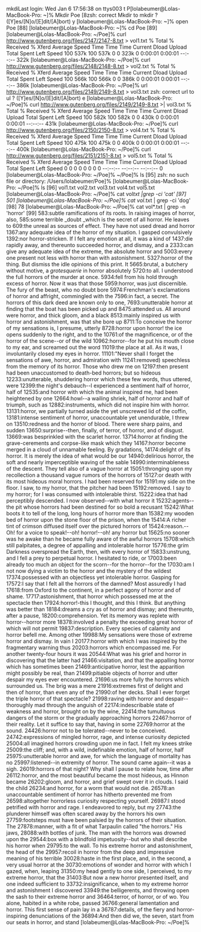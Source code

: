 mkdiLast login: Wed Jan  6 17:56:38 on ttys003
t P[lolabeumer@Lolas-MacBook-Pro: ~]% Mkdir Poe                               [8zsh: correct Mkdir to mkdir ? ([Y]es/[N]o/[E]dit/[A]bort) y
[lolabeumer@Lolas-MacBook-Pro: ~]% open Poe                                [88]
[lolabeumer@Lolas-MacBook-Pro: ~]% cd Poe                                  [89]
[lolabeumer@Lolas-MacBook-Pro: ~/Poe]% curl http://www.gutenberg.org/files/2147/2147-8.txt > vol1.txt
  % Total    % Received % Xferd  Average Speed   Time    Time     Time  Current
                                 Dload  Upload   Total   Spent    Left  Speed
100  537k  100  537k    0     0   323k      0  0:00:01  0:00:01 --:--:--  322k
[lolabeumer@Lolas-MacBook-Pro: ~/Poe]% curl http://www.gutenberg.org/files/2148/2148-8.txt > vol2.txt
  % Total    % Received % Xferd  Average Speed   Time    Time     Time  Current
                                 Dload  Upload   Total   Spent    Left  Speed
100  566k  100  566k    0     0   386k      0  0:00:01  0:00:01 --:--:--  386k
[lolabeumer@Lolas-MacBook-Pro: ~/Poe]% url http://www.gutenberg.org/files/2149/2149-8.txt > vol3.txt
zsh: correct url to ul ? ([Y]es/[N]o/[E]dit/[A]bort) e
[lolabeumer@Lolas-MacBook-Pro: ~/Poe]% curl http://www.gutenberg.org/files/2149/2149-8.txt >| vol3.txt
  % Total    % Received % Xferd  Average Speed   Time    Time     Time  Current
                                 Dload  Upload   Total   Spent    Left  Speed
100  582k  100  582k    0     0   430k      0  0:00:01  0:00:01 --:--:--  431k
[lolabeumer@Lolas-MacBook-Pro: ~/Poe]% curl http://www.gutenberg.org/files/2150/2150-8.txt > vol4.txt
  % Total    % Received % Xferd  Average Speed   Time    Time     Time  Current
                                 Dload  Upload   Total   Spent    Left  Speed
100  475k  100  475k    0     0   400k      0  0:00:01  0:00:01 --:--:--  400k
[lolabeumer@Lolas-MacBook-Pro: ~/Poe]% curl http://www.gutenberg.org/files/2151/2151-8.txt > vol5.txt
  % Total    % Received % Xferd  Average Speed   Time    Time     Time  Current
                                 Dload  Upload   Total   Spent    Left  Speed
  0     0    0     0    0     0      0      0 --:--:-- --:--:-- --:--:--     0
[lolabeumer@Lolas-MacBook-Pro: ~/Poe]% ~/Poe]% ls                          [95]
zsh: no such file or directory: /Users/lolabeumer/Poe]%
[lolabeumer@Lolas-MacBook-Pro: ~/Poe]% ls                                  [96]
vol1.txt  vol2.txt  vol3.txt  vol4.txt  vol5.txt
[lolabeumer@Lolas-MacBook-Pro: ~/Poe]% cat vol*txt |grep -ci 'cat'         [97]
501
[lolabeumer@Lolas-MacBook-Pro: ~/Poe]% cat vol*.txt | grep -ci 'dog'       [98]
78
[lolabeumer@Lolas-MacBook-Pro: ~/Poe]% cat vol*.txt | grep -n 'horror'     [99]
583:subtle ramifications of its roots. In raising images of horror, also,
585:some terrible _doubt _which is the secret of all horror. He leaves to
609:the unreal as sources of effect. They have not used dread and horror
1367:any adequate idea of the horror of my situation. I gasped convulsively
1392:nor horror-stricken. If I felt any emotion at all, it was a kind of
1437:die rapidly away, and thereunto succeeded horror, and dismay, and a
2333:can give any adequate idea of the extreme, the absolute horror and
5003:every one present not less with horror than with astonishment.
5327:horror of the thing. But dismiss the idle opinions of this print. It
5665:brutal, a butchery without motive, a _grotesquerie_ in horror absolutely
5720:to all. I understood the full horrors of the murder at once.
5934:fell from his hold through excess of horror. Now it was that those
5959:horror, was just discernible. The fury of the beast, who no doubt bore
5974:Frenchman's exclamations of horror and affright, commingled with the
7596:in fact, a secret. The horrors of this dark deed are known only to one,
7693:unutterable horror at finding that the boat has been picked up and
8475:attended us. All around were horror, and thick gloom, and a black
8513:mainly inspired us with horror and astonishment, was that she bore up
8711:To conceive the horror of my sensations is, I presume, utterly
8728:horror upon horror! the ice opens suddenly to the right, and to the
10761:of the magnificence, or of the horror of the scene--or of the wild
10962:horror--for he put his mouth close to my ear, and screamed out the word
11019:the place at all. As it was, I involuntarily closed my eyes in horror.
11101:"Never shall I forget the sensations of awe, horror, and admiration with
11241:removed) speechless from the memory of its horror. Those who drew me on
12197:then present had been unaccustomed to death-bed horrors; but so hideous
12233:unutterable, shuddering horror which these few words, thus uttered, were
12399:the night's debauch--I experienced a sentiment half of horror, half of
12535:and horror with which the animal inspired me, had been heightened by one
12664:howl--a wailing shriek, half of horror and half of triumph, such as
12882:instruments, which did not inspire him with horror.
13131:horror, we partially turned aside the yet unscrewed lid of the coffin,
13181:intense sentiment of horror, unaccountable yet unendurable, I threw on
13510:redness and the horror of blood. There were sharp pains, and sudden
13650:surprise--then, finally, of terror, of horror, and of disgust.
13669:was besprinkled with the scarlet horror.
13714:horror at finding the grave-cerements and corpse-like mask which they
14167:horror become merged in a cloud of unnamable feeling. By gradations,
14174:delight of its horror. It is merely the idea of what would be our
14940:delirious horror, the soft and nearly imperceptible waving of the sable
14990:interminableness of the descent. They tell also of a vague horror at
15051:thronging upon my recollection a thousand vague rumors of the horrors of
15127:or death with its most hideous moral horrors. I had been reserved for
15191:my side on the floor. I saw, to my horror, that the pitcher had been
15192:removed. I say to my horror; for I was consumed with intolerable thirst.
15222:idea that had perceptibly descended. I now observed--with what horror it
15232:agents--the pit whose horrors had been destined for so bold a recusant
15242:What boots it to tell of the long, long hours of horror more than
15382:my wooden bed of horror upon the stone floor of the prison, when the
15414:A richer tint of crimson diffused itself over the pictured horrors of
15424:reason.--Oh! for a voice to speak!--oh! horror!--oh! any horror but
15625:no sooner was he awake than he became fully aware of the awful horrors
15708:which still palpitates, a degree of appalling and intolerable horror
15776:the grim Darkness overspread the Earth, then, with every horror of
15833:unstrung, and I fell a prey to perpetual horror. I hesitated to ride, or
17003:been already too much an object for the scorn--for the horror--for the
17030:am I not now dying a victim to the horror and the mystery of the wildest
17374:possessed with an objectless yet intolerable horror. Gasping for
17572:I say that I felt all the horrors of the damned? Most assuredly I had
17618:from Oxford to the continent, in a perfect agony of horror and of shame.
17717:astonishment, that horror which possessed me at the spectacle then
17924:horror!-this I thought, and this I think. But anything was better than
18184:dreams a cry as of horror and dismay; and thereunto, after a pause,
18200:comprehension. Yet its memory was replete with horror--horror more
18378:involved a penalty the exceeding great horror of which will not permit
19837:description. Every species of calamity and horror befell me. Among other
19988:My sensations were those of extreme horror and dismay. In vain I
20177:horror with which I was inspired by the fragmentary warning thus
20203:horrors which encompassed me. For another twenty-four hours it was
20544:What was his grief and horror in discovering that the latter had
21466:visitation, and that the appalling horror which has sometimes been
21469:anticipative horror, lest the apparition might possibly be real, than
21499:pitiable objects of horror and utter despair my eyes ever encountered.
21696:us more fully the horrors which surrounded us. The brig was a mere
21916:extremes first of delight and then of horror, than even any of the
21990:of her decks. Shall I ever forget the triple horror of that spectacle?
21998:raving with horror and despair--thoroughly mad through the anguish of
22174:indescribable state of weakness and horror, brought on by the wine,
22414:the tumultuous dangers of the storm or the gradually approaching horrors
22467:horror of their reality. Let it suffice to say that, having in some
22769:horror at the sound.
24426:horror not to be tolerated--never to be conceived.
24742:expressions of mingled horror, rage, and intense curiosity depicted
25004:all imagined horrors crowding upon me in fact. I felt my knees strike
25009:the cliff; and, with a wild, indefinable emotion, half of horror, half
25975:unutterable horror and awe, for which the language of mortality has no
25997:listened--in extremity of horror. The sound came again--it was a sigh.
26019:horrors of that night? Why shall I pause to relate how, time after
26112:horror, and the most beautiful became the most hideous, as Hinnon became
26202:gloom, and horror, and grief swept over it in clouds. I said the child
26234:and horror, for a worm that would not die.
26578:an unaccountable sentiment of horror has hitherto prevented me from
26598:altogether horrorless curiosity respecting yourself.
26987:I stood petrified with horror and rage. I endeavored to reply, but my
27743:the plunderer himself was often scared away by the horrors his own
27759:footsteps must have been palsied by the horrors of their situation. The
27878:manner, with a fit of what Tarpaulin called "the horrors." His jaws,
28088:with bottles of junk. The man with the horrors was drowned upon the
29544:box with a blindfold impetuosity--but who shall describe his horror when
29795:to the wall. To his extreme horror and astonishment, the head of the
29957:recoil in horror from the deep and impressive meaning of his terrible
30028:haste in the first place, and, in the second, a very usual horror at the
30730:emotions of wonder and horror with which I gazed, when, leaping
31350:my head gently to one side, I perceived, to my extreme horror, that the
31403:But now a new horror presented itself, and one indeed sufficient to
33732:insignificance, when to my extreme horror and astonishment I discovered
33949:the belligerents, and throwing open the sash to their extreme horror and
36464:terror, of horror, or of wo. You alone, habited in a white robe, passed
36766:general lamentation and horror. This first sense of pain lay in a
36787:details, of the fiery and horror-inspiring denunciations of the
36894:And then did we, the seven, start from our seats in horror, and stand
[lolabeumer@Lolas-MacBook-Pro: ~/Poe]%    